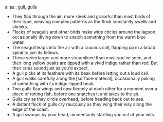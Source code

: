 alias:: gull, gulls

- They flap through the air, more sleek and graceful than most birds of their type, weaving complex patterns as the flock constantly swells and shrinks.
- Flocks of seagulls and other birds make wide circles around the lagoon, occasionally diving down to snatch something from the warm blue water.
- The seagull leaps into the air with a raucous call, flapping up in a broad spiral to join its fellows.
- These seem larger and more streamlined than most you've seen, and their long yellow beaks are tipped with a vivid indigo rather than red. But their cries sound just as you'd expect.
- A gull picks at its feathers with its beak before letting out a loud call.
- A gull walks carefully along the [surface-material], occasionally poking at something with its indigo-tipped beak.
- Two gulls flap wings and caw fiercely at each other for a moment over a piece of rotting fish, before one snatches it and takes to the air.
- Gulls cry as they circle overhead, before heading back out to sea.
- A distant flock of gulls cry raucously as they wing their way along the edge of the coast.
- A gull swoops by your head, momentarily startling you out of your wits.